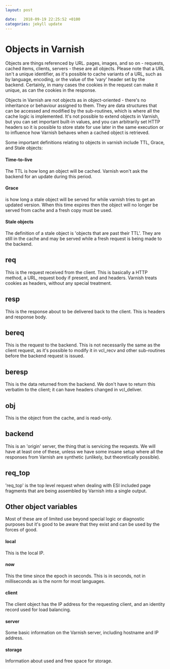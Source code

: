 ```yaml
---
layout: post

date:   2018-09-19 22:25:52 +0100
categories: jekyll update
---
```

Objects in Varnish
==================

Objects are things referenced by URL. pages, images, and so on -
requests, cached items, clients, servers - these are all objects. Please
note that a URL isn't a unique identifier, as it's possible to cache
variants of a URL, such as by language, encoding, or the value of the
'vary' header set by the backend. Certainly, in many cases the cookies
in the request can make it unique, as can the cookies in the response.

Objects in Varnish are not objects as in object-oriented - there's no
inheritance or behaviour assigned to them. They are data structures that
can be accessed and modified by the sub-routines, which is where all the
cache logic is implemented. It's not possible to extend objects in
Varnish, but you can set important built-in values, and you can
arbitrarily set HTTP headers so it is possible to store state for use
later in the same execution or to influence how Varnish behaves when a
cached object is retrieved.

Some important definitions relating to objects in varnish include TTL,
Grace, and Stale objects:

#### Time-to-live

The TTL is how long an object will be cached. Varnish won't ask the
backend for an update during this period.

#### Grace

is how long a stale object will be served for while varnish tries to get
an updated version. When this time expires then the object will no
longer be served from cache and a fresh copy must be used.

#### Stale objects

The definition of a stale object is 'objects that are past their TTL'.
They are still in the cache and may be served while a fresh request is
being made to the backend.

req
---

This is the request received from the client. This is basically a HTTP
method, a URL, request body if present, and and headers. Varnish treats
cookies as headers, without any special treatment.

resp
----

This is the response about to be delivered back to the client. This is
headers and response body.

bereq
-----

This is the request to the backend. This is not necessarily the same as
the client request, as it's possible to modify it in vcl\_recv and other
sub-routines before the backend request is issued.

beresp
------

This is the data returned from the backend. We don't have to return this
verbatim to the client; it can have headers changed in vcl\_deliver.

obj
---

This is the object from the cache, and is read-only.

backend
-------

This is an 'origin' server, the thing that is servicing the requests. We
will have at least one of these, unless we have some insane setup where
all the responses from Varnish are synthetic (unlikely, but
theoretically possible).

req\_top
--------

'req\_top' is the top level request when dealing with ESI included page
fragments that are being assembled by Varnish into a single output.

Other object variables
----------------------

Most of these are of limited use beyond special logic or diagnostic
purposes but it's good to be aware that they exist and can be used by
the forces of good.

#### local

This is the local IP.

#### now

This the time since the epoch in seconds. This is in seconds, not in
milliseconds as is the norm for most languages.

#### client

The client object has the IP address for the requesting client, and an
identity record used for load balancing.

#### server

Some basic information on the Varnish server, including hostname and IP
address.

#### storage

Information about used and free space for storage.
